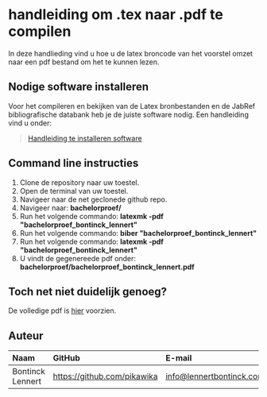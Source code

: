 # handleiding om .tex naar .pdf te compilen

In deze handlieding vind u hoe u de latex broncode van het voorstel omzet naar een pdf bestand om het te kunnen lezen.

## Nodige software installeren

Voor het compileren en bekijken van de Latex bronbestanden en de JabRef bibliografische databank heb je de juiste software nodig. Een handleiding vind u onder:

> [Handleiding te installeren software](../software/)

## Command line instructies

1. Clone de repository naar uw toestel.
2. Open de terminal van uw toestel.
3. Navigeer naar de net geclonede github repo.
4. Navigeer naar: **bachelorproef/**
5. Run het volgende commando: **latexmk -pdf "bachelorproef\_bontinck\_lennert"**
6. Run het volgende commando: **biber "bachelorproef\_bontinck\_lennert"**
7. Run het volgende commando: **latexmk -pdf "bachelorproef\_bontinck\_lennert"**
8. U vindt de gegenereede pdf onder: **bachelorproef/bachelorproef\_bontinck\_lennert.pdf**


## Toch net niet duidelijk genoeg?
De volledige pdf is [hier](../../PDFs/bontinck_lennert_voorstel.pdf) voorzien.

## Auteur

| Naam     | GitHub                        | E-mail                               |
| :---     | :---                          | :---                                |
| Bontinck Lennert | <https://github.com/pikawika> | [info@lennertbontinck.com](mailto:info@lennertbontinck.com) |

